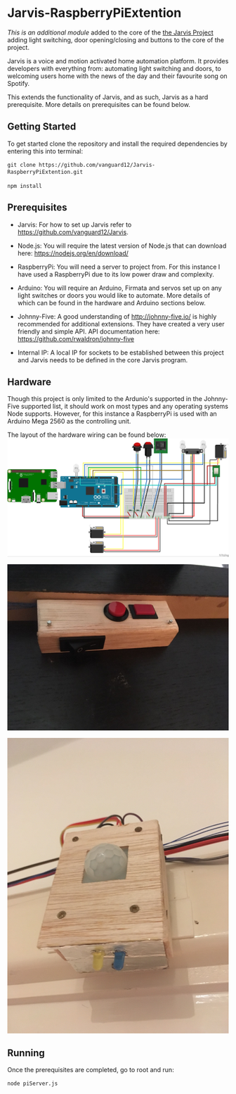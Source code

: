 # Jarvis-RaspberryPiExtention

_This is an additional module_ added to the core of the [the Jarvis Project](https://github.com/vanguard12/Jarvis) adding light switching, door opening/closing and buttons to the core of the project.

Jarvis is a voice and motion activated home automation platform. It provides developers with everything from: automating light switching and doors, to welcoming users home with the news of the day and their favourite song on Spotify.

This extends the functionality of Jarvis, and as such, Jarvis as a hard prerequisite. More details on prerequisites can be found below.

## Getting Started


To get started clone the repository and install the required dependencies by entering this into terminal:

```
git clone https://github.com/vanguard12/Jarvis-RaspberryPiExtention.git

npm install
```


## Prerequisites

- Jarvis: For how to set up Jarvis refer to https://github.com/vanguard12/Jarvis.

- Node.js: You will require the latest version of Node.js that can download here: https://nodejs.org/en/download/

- RaspberryPi: You will need a server to project from. For this instance I have used a RaspberryPi due to its low power draw and complexity.

- Arduino: You will require an Arduino, Firmata and servos set up on any light switches or doors you would like to automate. More details of which can be found in the hardware and Arduino sections below. 

- Johnny-Five: A good understanding of http://johnny-five.io/ is highly recommended for additional extensions. They have created a very user friendly and simple API. API documentation here: https://github.com/rwaldron/johnny-five

- Internal IP: A local IP for sockets to be established between this project and Jarvis needs to be defined in the core Jarvis program.


## Hardware

Though this project is only limited to the Ardunio's supported in the Johnny-Five supported list, it should work on most types and any operating systems Node supports. However, for this instance a RaspberryPi is used with an Arduino Mega 2560 as the controlling unit. 

The layout of the hardware wiring can be found below:
![Alt text](images/piServer.jpg?raw=true "Fritzing version of hardware set up")

![Alt text](images/buttons.jpg?raw=true "Fritzing version of button set up")

![Alt text](images/sensor.JPG?raw=true "Fritzing version of sensor set up")

## Running

Once the prerequisites are completed, go to root and run:

```
node piServer.js
```
